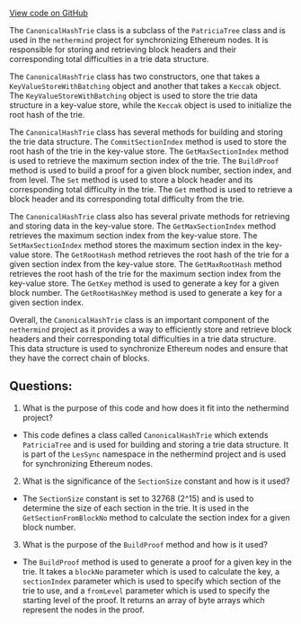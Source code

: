 [View code on GitHub](https://github.com/nethermindeth/nethermind/Nethermind.Synchronization/LesSync/CanonicalHashTrie.cs)

The `CanonicalHashTrie` class is a subclass of the `PatriciaTree` class and is used in the `nethermind` project for synchronizing Ethereum nodes. It is responsible for storing and retrieving block headers and their corresponding total difficulties in a trie data structure. 

The `CanonicalHashTrie` class has two constructors, one that takes a `KeyValueStoreWithBatching` object and another that takes a `Keccak` object. The `KeyValueStoreWithBatching` object is used to store the trie data structure in a key-value store, while the `Keccak` object is used to initialize the root hash of the trie. 

The `CanonicalHashTrie` class has several methods for building and storing the trie data structure. The `CommitSectionIndex` method is used to store the root hash of the trie in the key-value store. The `GetMaxSectionIndex` method is used to retrieve the maximum section index of the trie. The `BuildProof` method is used to build a proof for a given block number, section index, and from level. The `Set` method is used to store a block header and its corresponding total difficulty in the trie. The `Get` method is used to retrieve a block header and its corresponding total difficulty from the trie.

The `CanonicalHashTrie` class also has several private methods for retrieving and storing data in the key-value store. The `GetMaxSectionIndex` method retrieves the maximum section index from the key-value store. The `SetMaxSectionIndex` method stores the maximum section index in the key-value store. The `GetRootHash` method retrieves the root hash of the trie for a given section index from the key-value store. The `GetMaxRootHash` method retrieves the root hash of the trie for the maximum section index from the key-value store. The `GetKey` method is used to generate a key for a given block number. The `GetRootHashKey` method is used to generate a key for a given section index.

Overall, the `CanonicalHashTrie` class is an important component of the `nethermind` project as it provides a way to efficiently store and retrieve block headers and their corresponding total difficulties in a trie data structure. This data structure is used to synchronize Ethereum nodes and ensure that they have the correct chain of blocks.
## Questions: 
 1. What is the purpose of this code and how does it fit into the nethermind project?
- This code defines a class called `CanonicalHashTrie` which extends `PatriciaTree` and is used for building and storing a trie data structure. It is part of the `LesSync` namespace in the nethermind project and is used for synchronizing Ethereum nodes.

2. What is the significance of the `SectionSize` constant and how is it used?
- The `SectionSize` constant is set to 32768 (2^15) and is used to determine the size of each section in the trie. It is used in the `GetSectionFromBlockNo` method to calculate the section index for a given block number.

3. What is the purpose of the `BuildProof` method and how is it used?
- The `BuildProof` method is used to generate a proof for a given key in the trie. It takes a `blockNo` parameter which is used to calculate the key, a `sectionIndex` parameter which is used to specify which section of the trie to use, and a `fromLevel` parameter which is used to specify the starting level of the proof. It returns an array of byte arrays which represent the nodes in the proof.